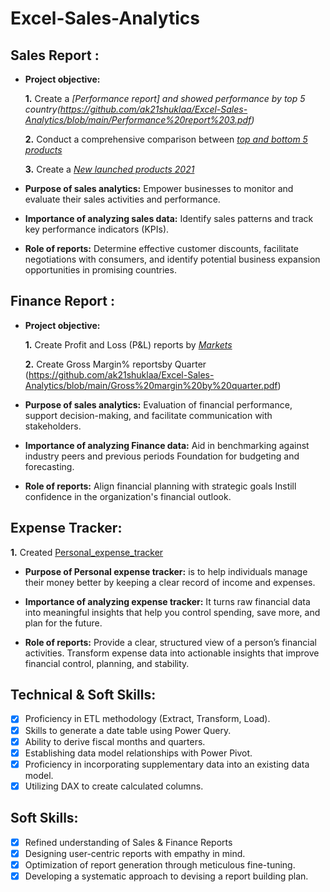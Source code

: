 # Excel-Sales-Analytics
## Sales Report :

- **Project objective:** 

    **1.** Create a _[Performance report] and showed performance by top 5 country(https://github.com/ak21shuklaa/Excel-Sales-Analytics/blob/main/Performance%20report%203.pdf)_ 

    **2.** Conduct a comprehensive comparison between _[top and bottom 5 products](https://github.com/ak21shuklaa/Excel-Sales-Analytics/blob/main/Performance%20report.pdf)_

    **3.** Create a _[New launched products 2021](https://github.com/ak21shuklaa/Excel-Sales-Analytics/blob/main/Performance%20report%202.pdf)_

- **Purpose of sales analytics:** Empower businesses to monitor and evaluate their sales activities and performance.

- **Importance of analyzing sales data:** Identify sales patterns and track key performance indicators (KPIs).

- **Role of reports:** Determine effective customer discounts, facilitate negotiations with consumers, and identify potential business expansion opportunities in promising countries.


## Finance Report :

- **Project objective:** 

   **1.** Create Profit and Loss (P&L) reports by _[Markets](https://github.com/ak21shuklaa/Excel-Sales-Analytics/blob/main/P%26L%20Report.pdf)_
  
   **2.** Create Gross Margin% reportsby Quarter (https://github.com/ak21shuklaa/Excel-Sales-Analytics/blob/main/Gross%20margin%20by%20quarter.pdf) 

- **Purpose of sales analytics:** Evaluation of financial performance, support decision-making, and facilitate communication with stakeholders.

- **Importance of analyzing Finance data:** Aid in benchmarking against industry peers and previous periods Foundation for budgeting and forecasting.

- **Role of reports:** Align financial planning with strategic goals Instill confidence in the organization's financial outlook.

  
## Expense Tracker:
**1.** Created [Personal_expense_tracker](https://github.com/ak21shuklaa/Excel-Sales-Analytics/blob/main/Personal_expense_tracker.pdf)

- **Purpose of Personal expense tracker:** is to help individuals manage their money better by keeping a clear record of income and expenses.

- **Importance of analyzing expense tracker:** It turns raw financial data into meaningful insights that help you control spending, save more, and plan for the future.

- **Role of reports:** Provide a clear, structured view of a person’s financial activities. Transform expense data into actionable insights that improve financial control, planning, and stability.


## Technical & Soft Skills:
- [x]	Proficiency in ETL methodology (Extract, Transform, Load).
- [x]	Skills to generate a date table using Power Query.
- [x]	Ability to derive fiscal months and quarters.
- [x]	Establishing data model relationships with Power Pivot.
- [x]	Proficiency in incorporating supplementary data into an existing data model.
- [x]	Utilizing DAX to create calculated columns.

## Soft Skills:
- [x]	Refined understanding of Sales & Finance Reports
- [x]	Designing user-centric reports with empathy in mind.
- [x]	Optimization of report generation through meticulous fine-tuning.
- [x]	Developing a systematic approach to devising a report building plan.

